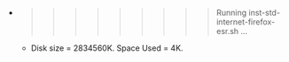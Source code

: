 * >>>>>>>>> Running inst-std-internet-firefox-esr.sh ...
  * Disk size = 2834560K. Space Used = 4K.
